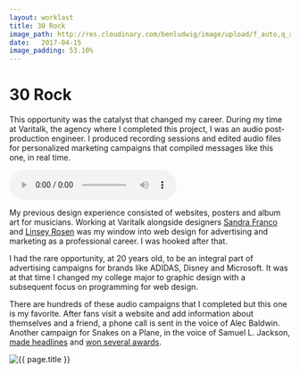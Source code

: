 ```yaml
---
layout: worklast
title: 30 Rock
image_path: http://res.cloudinary.com/benludwig/image/upload/f_auto,q_auto/v1500156555/30rock-1_fhurbc.jpg
date:   2017-04-15
image_padding: 53.10%
---
```

<div class="grid-container">
<div class="grid">

<div class="grid-item">
  <div class="copy-block split revealblock">
  <div class="copy-left">
    <h1>30 Rock</h1>
    </div>
    <div class="copy-right">
    <p>This opportunity was the catalyst that changed my career. During my time at Varitalk, the agency where I completed this project, I was an audio post-production engineer. I produced recording sessions and edited audio files for personalized marketing campaigns that compiled messages like this one, in real time.</p>
    <div class="audio-container">
    <audio controls>
    <source src="http://res.cloudinary.com/benludwig/video/upload/v1500156641/varitalk-30rock_ybgoko.mp3" class="revealblock" type="audio/mpeg">
    </audio>
    </div>
    <p>My previous design experience consisted of websites, posters and album art for musicians. Working at Varitalk alongside designers <a href="http://www.sandrafranco.work/" target="_blank" class="link-inline">Sandra Franco</a> and <a href="http://linseyrosen.com/" target="_blank" class="link-inline">Linsey Rosen</a> was my window into web design for advertising and marketing as a professional career. I was hooked after that.</p>
    <p>I had the rare opportunity, at 20 years old, to be an integral part of advertising campaigns for brands like ADIDAS, Disney and Microsoft. It was at that time I changed my college major to graphic design with a subsequent focus on programming for web design.</p>
    <p>There are hundreds of these audio campaigns that I completed but this one is my favorite. After fans visit a website and add information about themselves and a friend, a phone call is sent in the voice of Alec Baldwin. Another campaign for Snakes on a Plane, in the voice of Samuel L. Jackson, <a href="https://www.cnet.com/news/snakes-on-a-phone-call-from-samuel-l-jackson/" target="_blank" class="link-inline">made headlines</a> and <a href="https://www.webbyawards.com/winners/2007/advertising-media/individual/rich-media-promotional/snakes-on-a-plane-samuel-l-jackson-phone-calls/" target="_blank" class="link-inline">won several awards</a>.</p>
    </div>
  </div>
</div>

<div class="grid-item">
<div class="imgblock revealblock">
  <div class="signal"></div>
  <div class="imgfull">
  <img src="http://res.cloudinary.com/benludwig/image/upload/f_auto,q_auto/v1500156555/30rock-1_fhurbc.jpg" alt="{{ page.title }}" onload="imgLoaded(this)">
  </div>
</div>
</div>

</div>
</div>
